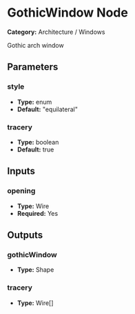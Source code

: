 
# GothicWindow Node

**Category:** Architecture / Windows

Gothic arch window

## Parameters


### style
- **Type:** enum
- **Default:** "equilateral"





### tracery
- **Type:** boolean
- **Default:** true





## Inputs


### opening
- **Type:** Wire
- **Required:** Yes



## Outputs


### gothicWindow
- **Type:** Shape



### tracery
- **Type:** Wire[]




